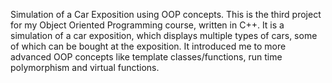 Simulation of a Car Exposition using OOP concepts.
This is the third project for my Object Oriented Programming course, written in C++.
It is a simulation of a car exposition, which displays multiple types of cars, some of which can be bought
at the exposition. It introduced me to more advanced OOP concepts like template classes/functions, run time polymorphism
and virtual functions.
